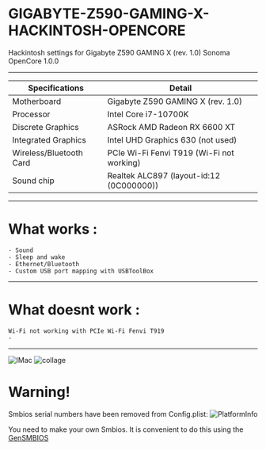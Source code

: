 # GIGABYTE-Z590-GAMING-X-HACKINTOSH-OPENCORE
Hackintosh settings for Gigabyte Z590 GAMING X (rev. 1.0) Sonoma OpenCore 1.0.0
_________________________________
| Specifications | Detail                                                  |
| ------------------- | ------------------------------------------- |
| Motherboard | Gigabyte Z590 GAMING X (rev. 1.0) |
| Processor | Intel Core i7-10700K|
| Discrete Graphics | ASRock AMD Radeon RX 6600 XT |
| Integrated Graphics | Intel UHD Graphics 630 (not used) |
| Wireless/Bluetooth Card | PCIe Wi-Fi Fenvi T919 (Wi-Fi not working)|
| Sound chip | Realtek ALC897 (layout-id:12 (0C000000)) |
_________________________________

# What works : 
```
- Sound
- Sleep and wake
- Ethernet/Bluetooth
- Custom USB port mapping with USBToolBox
```
_________________________________
# What doesnt work : 
```
Wi-Fi not working with PCIe Wi-Fi Fenvi T919
- 
```
_________________________________
![IMac](https://github.com/user-attachments/assets/8a2d8313-bbd0-4f94-97f2-716029d3b6e0)
![collage](https://github.com/user-attachments/assets/cad557dd-deb8-4a3a-a849-c5802d8b2830)

# Warning!
Smbios serial numbers have been removed from Config.plist:
![PlatformInfo](https://github.com/user-attachments/assets/8737621c-39cc-4430-8997-d657643834f8)

You need to make your own Smbios. It is convenient to do this using the [GenSMBIOS](https://github.com/corpnewt/GenSMBIOS)
